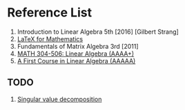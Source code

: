 # Reference List

1. Introduction to Linear Algebra 5th [2016] [Gilbert Strang]
2. [LaTeX for Mathematics](https://en.wikibooks.org/wiki/LaTeX/Mathematics)
3. Fundamentals of Matrix Algebra 3rd [2011]
4. [MATH 304-506: Linear Algebra (AAAA+)](https://www.math.tamu.edu/~yvorobet/MATH304-2011C/MATH304-506.html)
5. [A First Course in Linear Algebra (AAAAA)](http://linear.ups.edu/html/fcla.html)


## TODO
1. [Singular value decomposition](https://en.wikipedia.org/wiki/Singular_value_decomposition)
